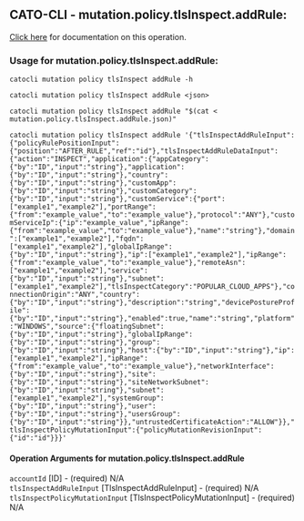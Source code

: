 
## CATO-CLI - mutation.policy.tlsInspect.addRule:
[Click here](https://api.catonetworks.com/documentation/#mutation-mutation.policy.tlsInspect.addRule) for documentation on this operation.

### Usage for mutation.policy.tlsInspect.addRule:

`catocli mutation policy tlsInspect addRule -h`

`catocli mutation policy tlsInspect addRule <json>`

`catocli mutation policy tlsInspect addRule "$(cat < mutation.policy.tlsInspect.addRule.json)"`

`catocli mutation policy tlsInspect addRule '{"tlsInspectAddRuleInput":{"policyRulePositionInput":{"position":"AFTER_RULE","ref":"id"},"tlsInspectAddRuleDataInput":{"action":"INSPECT","application":{"appCategory":{"by":"ID","input":"string"},"application":{"by":"ID","input":"string"},"country":{"by":"ID","input":"string"},"customApp":{"by":"ID","input":"string"},"customCategory":{"by":"ID","input":"string"},"customService":{"port":["example1","example2"],"portRange":{"from":"example_value","to":"example_value"},"protocol":"ANY"},"customServiceIp":{"ip":"example_value","ipRange":{"from":"example_value","to":"example_value"},"name":"string"},"domain":["example1","example2"],"fqdn":["example1","example2"],"globalIpRange":{"by":"ID","input":"string"},"ip":["example1","example2"],"ipRange":{"from":"example_value","to":"example_value"},"remoteAsn":["example1","example2"],"service":{"by":"ID","input":"string"},"subnet":["example1","example2"],"tlsInspectCategory":"POPULAR_CLOUD_APPS"},"connectionOrigin":"ANY","country":{"by":"ID","input":"string"},"description":"string","devicePostureProfile":{"by":"ID","input":"string"},"enabled":true,"name":"string","platform":"WINDOWS","source":{"floatingSubnet":{"by":"ID","input":"string"},"globalIpRange":{"by":"ID","input":"string"},"group":{"by":"ID","input":"string"},"host":{"by":"ID","input":"string"},"ip":["example1","example2"],"ipRange":{"from":"example_value","to":"example_value"},"networkInterface":{"by":"ID","input":"string"},"site":{"by":"ID","input":"string"},"siteNetworkSubnet":{"by":"ID","input":"string"},"subnet":["example1","example2"],"systemGroup":{"by":"ID","input":"string"},"user":{"by":"ID","input":"string"},"usersGroup":{"by":"ID","input":"string"}},"untrustedCertificateAction":"ALLOW"}},"tlsInspectPolicyMutationInput":{"policyMutationRevisionInput":{"id":"id"}}}'`


#### Operation Arguments for mutation.policy.tlsInspect.addRule ####

`accountId` [ID] - (required) N/A    
`tlsInspectAddRuleInput` [TlsInspectAddRuleInput] - (required) N/A    
`tlsInspectPolicyMutationInput` [TlsInspectPolicyMutationInput] - (required) N/A    
